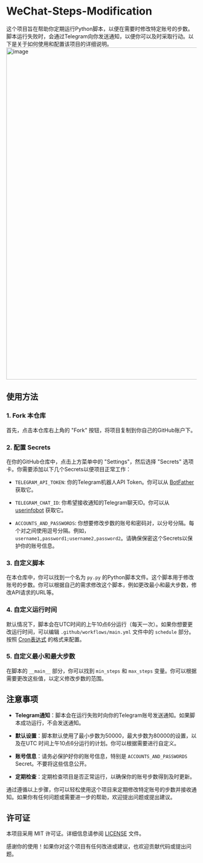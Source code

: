 # WeChat-Steps-Modification

这个项目旨在帮助你定期运行Python脚本，以便在需要时修改特定账号的步数。脚本运行失败时，会通过Telegram向你发送通知，以便你可以及时采取行动。以下是关于如何使用和配置该项目的详细说明。
<img width="876" alt="image" src="https://github.com/ymyuuu/WeChat-Steps-Modification/assets/135582157/7325fabb-f20d-4835-8e71-5ce0fc3d22d3">


## 使用方法

### 1. Fork 本仓库

首先，点击本仓库右上角的 "Fork" 按钮，将项目复制到你自己的GitHub账户下。

### 2. 配置 Secrets

在你的GitHub仓库中，点击上方菜单中的 "Settings"，然后选择 "Secrets" 选项卡。你需要添加以下几个Secrets以便项目正常工作：

- `TELEGRAM_API_TOKEN`: 你的Telegram机器人API Token。你可以从 [BotFather](https://core.telegram.org/bots#botfather) 获取它。

- `TELEGRAM_CHAT_ID`: 你希望接收通知的Telegram聊天ID。你可以从 [userinfobot](https://core.telegram.org/bots#usernames-and-telegram-ids) 获取它。

- `ACCOUNTS_AND_PASSWORDS`: 你想要修改步数的账号和密码对，以分号分隔。每个对之间使用逗号分隔。例如，`username1,password1;username2,password2`。请确保保密这个Secrets以保护你的账号信息。

### 3. 自定义脚本

在本仓库中，你可以找到一个名为 `py.py` 的Python脚本文件。这个脚本用于修改账号的步数。你可以根据自己的需求修改这个脚本，例如更改最小和最大步数，修改API请求的URL等。

### 4. 自定义运行时间

默认情况下，脚本会在UTC时间的上午10点6分运行（每天一次）。如果你想要更改运行时间，可以编辑 `.github/workflows/main.yml` 文件中的 `schedule` 部分。按照 [Cron表达式](https://docs.github.com/en/actions/learn-github-actions/workflow-syntax-for-github-actions#onschedule) 的格式来配置。

### 5. 自定义最小和最大步数

在脚本的 `__main__` 部分，你可以找到 `min_steps` 和 `max_steps` 变量。你可以根据需要更改这些值，以定义修改步数的范围。


## 注意事项

- **Telegram通知**：脚本会在运行失败时向你的Telegram账号发送通知。如果脚本成功运行，不会发送通知。

- **默认设置**：脚本默认使用了最小步数为50000，最大步数为80000的设置，以及在UTC 时间上午10点6分运行的计划。你可以根据需要进行自定义。

- **账号信息**：请务必保护好你的账号信息，特别是 `ACCOUNTS_AND_PASSWORDS` Secret。不要将这些信息公开。

- **定期检查**：定期检查项目是否正常运行，以确保你的账号步数得到及时更新。

通过遵循以上步骤，你可以轻松使用这个项目来定期修改特定账号的步数并接收通知。如果你有任何问题或需要进一步的帮助，欢迎提出问题或提出建议。

## 许可证

本项目采用 MIT 许可证。详细信息请参阅 [LICENSE](LICENSE) 文件。

感谢你的使用！如果你对这个项目有任何改进或建议，也欢迎贡献代码或提出问题。
